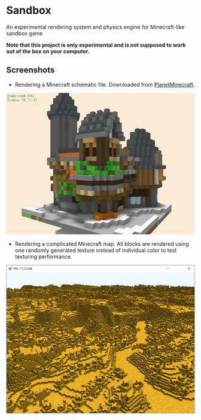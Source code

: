 # Sandbox
An experimental rendering system and physics engine for Minecraft-like sandbox game

**Note that this project is only experimental and is not supposed to work out of the box on 
your computer.**

## Screenshots

* Rendering a Minecraft schematic file. Downloaded from 
[PlanetMinecraft](https://www.planetminecraft.com/project/whitepythagos-s-house-1/).

![1](Screenshots/cube1.png)

* Rendering a complicated Minecraft map. All blocks are rendered using one randomly generated 
texture instead of individual color to test texturing performance.

![2](Screenshots/cube2.png)
